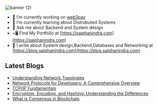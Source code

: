 

![banner (2)](https://github.com/saiphanindra1010/saiphanindra1010/assets/52729974/13c7c649-3437-4123-9321-370d838f256b)
<!---
<a href="https://www.w3schools.com" >![LeetCode](https://img.shields.io/badge/LeetCode-FFA116?style=for-the-badge&logo=LeetCode&logoColor=000000)</a>//
 <a href="mailto:saiphanindra1010@gmail.com">![Gmail](https://img.shields.io/badge/Gmail-EA4335?style=for-the-badge&logo=Gmail&logoColor=FFFFFF)</a>
 ![Hashnode](https://img.shields.io/badge/Hashnode-2962FF?style=for-the-badge&logo=Hashnode&logoColor=FFFFFF)

-->

 
- 🔭 I’m currently working on [web3pay]([https://saiphanindra.com](https://github.com/saiphanindra1010/web3pay))
- 🌱 I’m currently learning about Distrubuted Systems
- 💬 Ask me about Backend and System design
- =🖥️ Find My Portfolio at [https://saiphanindra.com](https://saiphanindra.com)
- 📖 I write about System design,Backend,Databases and Networking at [https://blog.saiphanindra.com](https://blog.saiphanindra.com)
 ## Latest Blogs
 <!-- BLOG-POST-LIST:START -->
- [Understanding Network Topologies](https://blog.saiphanindra.com/understanding-network-topologies)
- [Network Protocols for Developers: A Comprehensive Overview](https://blog.saiphanindra.com/network-protocols-for-developers-a-comprehensive-overview)
- [TCP/IP Fundamentals](https://blog.saiphanindra.com/tcpip-fundamentals)
- [Encryption, Encoding, and Hashing: Understanding the Differences](https://blog.saiphanindra.com/encryption-encoding-and-hashing-understanding-the-differences)
- [What is Consensus in Blockchain](https://blog.saiphanindra.com/what-is-consensus-in-blockchain)
<!-- BLOG-POST-LIST:END -->


